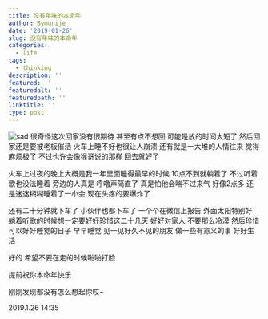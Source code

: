 ```yaml
---
title: 没有年味的本命年
author: Bymunije
date: '2019-01-26'
slug: 没有年味的本命年
categories:
  - life
tags: 
  - thinking
description: ''
featured: ''
featuredalt: ''
featuredpath: ''
linktitle: ''
type: post
---
```

![sad](/blog/2019-04-17-没有年味的本命年_files/15441.jpg)
很奇怪这次回家没有很期待  甚至有点不想回  可能是放的时间太短了  然后回家还是要被老板催活 火车上睡不好也很让人崩溃 还有就是一大堆的人情往来  觉得麻烦极了 不过也许会像猴哥说的那样  回去就好了

火车上过夜的晚上大概是我一年里面睡得最早的时候  10点不到就躺着了  不过听着歌也没法睡着  旁边的人真是  呼噜声简直了  真是怕他会喘不过来气  好像2点多 还是迷迷糊糊睡着了一小会  现在头疼的要爆炸了

还有二十分钟就下车了  小伙伴也都下车了  一个个在微信上报告  外面太阳特别好 躺着听歌的时候想一定要好好珍惜这二十几天  好好对家人  不要那么冷漠  然后珍惜可以好好睡觉的日子  早早睡觉  见一见好久不见的朋友  做一些有意义的事  好好生活

好的  希望不要在走的时候啪啪打脸  

提前祝你本命年快乐

刚刚发现都没有怎么想起你哎~

2019.1.26 14:35
